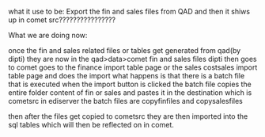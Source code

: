what it use to be:
Export the fin and sales files from QAD and then it shiws up in comet src????????????????



What we are doing now:

once the fin and sales related files or tables get generated from qad(by dipti)
they are now in the qad>data>comet fin and sales files
dipti then goes to comet
goes to the finance import table page or the sales costsales import table page and does the import
what happens is that there is a batch file that is executed when the import button is clicked
the batch file copies the entire folder content of fin or sales and pastes it in the destination which is cometsrc in ediserver
the batch files are copyfinfiles and copysalesfiles

then after the files get copied to cometsrc they are then imported into the sql tables which will then be reflected on in comet.
